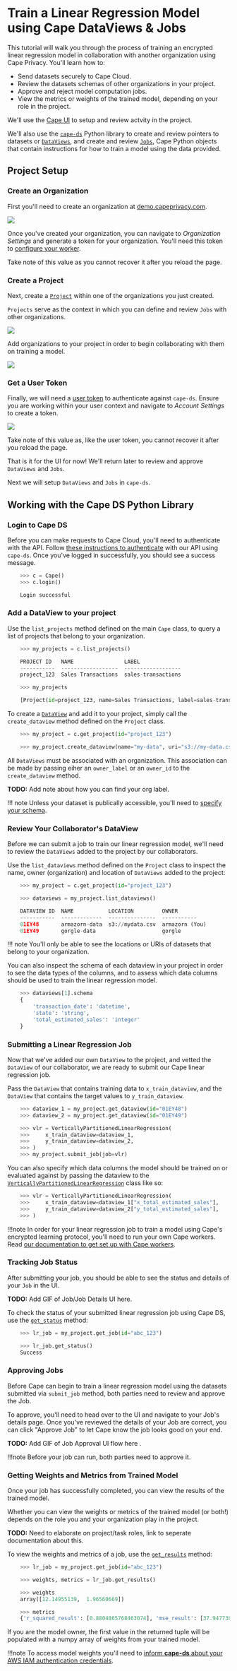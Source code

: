 # Train a Linear Regression Model using Cape DataViews & Jobs

This tutorial will walk you through the process of training an encrypted linear regression model in collaboration with another organization using Cape Privacy. You'll learn how to:

- Send datasets securely to Cape Cloud.
- Review the datasets schemas of other organizations in your project.
- Approve and reject model computation jobs.
- View the metrics or weights of the trained model, depending on your role in the project.

We'll use the [Cape UI](https://demo.capeprivacy.com) to setup and review actvity in the project. 

We'll also use the [`cape-ds`](https://github.com/capeprivacy/cape-ds) Python library to create and review pointers to datasets or [`DataViews`](/libraries/cape-ds/reference#dataview), and create and review [`Jobs`](/libraries/cape-ds/reference#job), Cape Python objects that contain instructions for how to train a model using the data provided.

## Project Setup

### Create an Organization

First you'll need to create an organization at [demo.capeprivacy.com](https://demo.capeprivacy.com).

![](../img/create_org.gif)

Once you've created your organization, you can navigate to _Organization Settings_ and generate a token for your organization. You'll need this token to [configure your worker](/understand/architecture/cape-workers).

Take note of this value as you cannot recover it after you reload the page.

### Create a Project

Next, create a [`Project`](/libraries/cape-ds/reference#project) within one of the organizations you just created.

`Projects` serve as the context in which you can define and review `Jobs` with other organizations.

![](../img/create_project.gif)

Add organizations to your project in order to begin collaborating with them on training a model.

![](../img/add_org.gif)

### Get a User Token

Finally, we will need a [user token](/understand/features/tokens/) to authenticate against `cape-ds`. Ensure you are
working within your user context and navigate to _Account Settings_ to create a token.

![](../img/create_user_token.gif)

Take note of this value as, like the user token, you cannot recover it after you reload the page.

That is it for the UI for now! We'll return later to review and approve `DataViews` and `Jobs`. 

Next we will setup `DataViews` and `Jobs` in `cape-ds`.

## Working with the Cape DS Python Library
### Login to Cape DS

Before you can make requests to Cape Cloud, you'll need to authenticate with the API. Follow [these instructions to authenticate](/libraries/cape-ds/usage/login) with our API using `cape-ds`. Once you've logged in successfully, you should see a success message.

```python
	>>> c = Cape()
    >>> c.login()

	Login successful
```

### Add a DataView to your project

Use the `list_projects` method defined on the main `Cape` class, to query a list of projects that belong to your organization.

```python
    >>> my_projects = c.list_projects()

    PROJECT ID   NAME                LABEL
    -----------  ------------------  ------------------
    project_123  Sales Transactions  sales-transactions

	>>> my_projects

	[Project(id=project_123, name=Sales Transactions, label=sales-transactions)]
```

To create a [`DataView`](/libraries/cape-ds/reference#cape.api.dataview.dataview.DataView.__init__) and add it to your project, simply call the `create_dataview` method defined on the `Project` class.

```python
    >>> my_project = c.get_project(id="project_123")

    >>> my_project.create_dataview(name="my-data", uri="s3://my-data.csv", owner_label="my-org")
```
All `DataViews` must be associated with an organization. This association can be made by passing eiher an `owner_label` or an `owner_id` to the `create_dataview` method.

**TODO:** Add note about how you can find your org label.

!!! note
    Unless your dataset is publically accessible, you'll need to [specify your schema](/libraries/cape-ds/usage/dataview#specifying-a-schema-for-your-dataview).

### Review Your Collaborator's DataView

Before we can submit a job to train our linear regression model, we'll need to review the `DataViews` added to the project by our collaborators.

Use the `list_dataviews` method defined on the `Project` class to inspect the name, owner (organization) and location of `DataViews` added to the project:

```python
    >>> my_project = c.get_project(id="project_123")

    >>> dataviews = my_project.list_dataviews()

    DATAVIEW ID  NAME           LOCATION         OWNER
    -----------  -------------  ---------------  -----------
    01EY48       armazorn-data  s3://mydata.csv  armazorn (You)
    01EY49       gorgle-data                     gorgle 
```

!!! note
    You'll only be able to see the locations or URIs of datasets that belong to your organization.

You can also inspect the schema of each dataview in your project in order to see the data types of the columns, and to assess which data columns should be used to train the linear regression model.

```python
    >>> dataviews[1].schema
    {
        'transaction_date': 'datetime', 
        'state': 'string', 
        'total_estimated_sales': 'integer'
    }
```
### Submitting a Linear Regression Job

Now that we've added our own `DataView` to the project, and vetted the `DataView` of our collaborator, we are ready to submit our Cape linear regression job.

Pass the `DataView` that contains training data to `x_train_dataview`, and the `DataView` that contains the target values to `y_train_dataview`.

```python
    >>> dataview_1 = my_project.get_dataview(id="01EY48")
    >>> dataview_2 = my_project.get_dataview(id="01EY49")

    >>> vlr = VerticallyPartitionedLinearRegression(
    >>>     x_train_dataview=dataview_1,
    >>>     y_train_dataview=dataview_2,
    >>> )
    >>> my_project.submit_job(job=vlr)
```

You can also specify which data columns the model should be trained on or evaluated against by passing the dataview to the [`VerticallyPartitionedLinearRegression`](/libraries/cape-ds/reference#VerticallyPartitionedLinearRegression) class like so:

```python
    >>> vlr = VerticallyPartitionedLinearRegression(
    >>>     x_train_dataview=dataview_1["x_total_estimated_sales"],
    >>>     y_train_dataview=dataview_2["y_total_estimated_sales"],
    >>> )
```

!!!note
    In order for your linear regression job to train a model using Cape's encrypted learning protocol, you'll need to run your own Cape workers. Read [our documentation to get set up with Cape workers](/understand/architecture/cape-workers).

### Tracking Job Status

After submitting your job, you should be able to see the status and details of your `Job` in the UI.

**TODO:** Add GIF of Job/Job Details UI here.

To check the status of your submitted linear regression job using Cape DS, use the [`get_status`](/reference/#cape.api.job.job.Job.get_status) method:
```python
    >>> lr_job = my_project.get_job(id="abc_123")

    >>> lr_job.get_status()
    Success
```

### Approving Jobs

Before Cape can begin to train a linear regression model using the datasets submitted via `submit_job` method, both parties need to review and approve the Job.

To approve, you'll need to head over to the UI and navigate to your Job's details page. Once you've reviewed the details of your Job are correct, you can click "Approve Job" to let Cape know the job looks good on your end.

**TODO:** Add GIF of Job Approval UI flow here .

!!!note
    Before your job can run, both parties need to approve it.

### Getting Weights and Metrics from Trained Model

Once your job has successfully completed, you can view the results of the trained model. 

Whether you can view the weights or metrics of the trained model (or both!) depends on the role you and your organization play in the project.

**TODO:** Need to elaborate on project/task roles, link to seperate documentation about this.

To view the weights and metrics of a job, use the [`get_results`](/reference/#cape.api.job.job.Job.get_results) method:

```python
    >>> lr_job = my_project.get_job(id="abc_123")

    >>> weights, metrics = lr_job.get_results()

    >>> weights
    array([12.14955139,  1.96560669])

    >>> metrics
    {'r_squared_result': [0.8804865768463074], 'mse_result': [37.94773864746094]}
```

If you are the model owner, the first value in the returned tuple will be populated with a numpy array of weights from your trained model.

!!!note
    To access model weights you'll need to [inform **cape-ds** about your AWS IAM authentication credentials](/cape-ds/usage/job/#accessing-weights-as-a-model-owner-in-cape).
